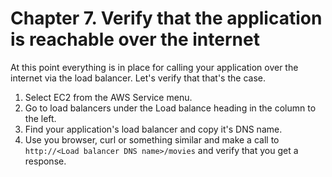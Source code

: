# Chapter 7.  Verify that the application is reachable over the internet

At this point everything is in place for calling your application over the internet via the load balancer. Let's verify that that's the case.

1. Select EC2 from the AWS Service menu.
1. Go to load balancers under the Load balance heading in the column to the left.
1. Find your application's load balancer and copy it's DNS name.
1. Use you browser, curl or something similar and make a call to `http://<Load balancer DNS name>/movies` and verify that you get a response.
